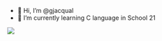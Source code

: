 - 👋 Hi, I’m @gjacqual
- 🌱 I’m currently learning C language in School 21

<img src="https://badge42.herokuapp.com/api/stats/gjacqual?privacyEmail=true"/>
